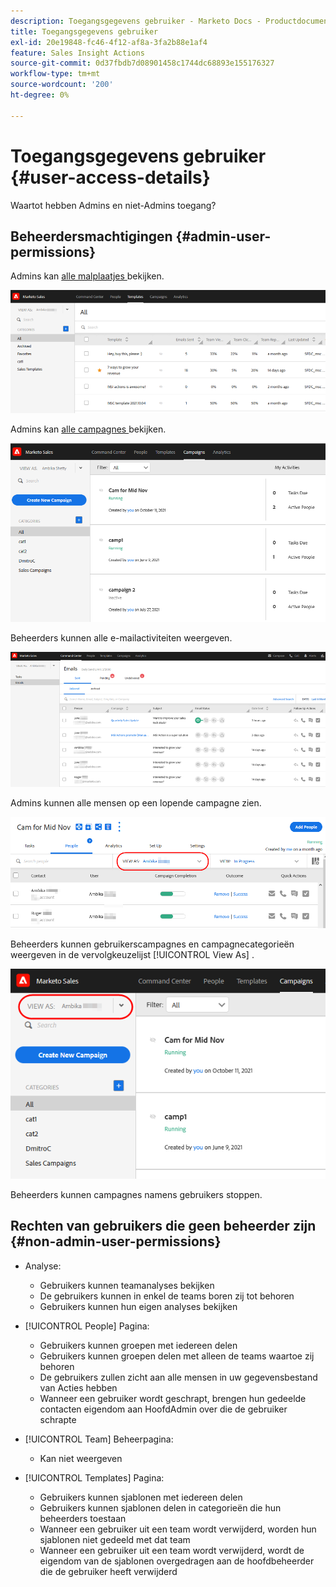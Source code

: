 ```yaml
---
description: Toegangsgegevens gebruiker - Marketo Docs - Productdocumentatie
title: Toegangsgegevens gebruiker
exl-id: 20e19848-fc46-4f12-af8a-3fa2b88e1af4
feature: Sales Insight Actions
source-git-commit: 0d37fbdb7d08901458c1744dc68893e155176327
workflow-type: tm+mt
source-wordcount: '200'
ht-degree: 0%

---
```


# Toegangsgegevens gebruiker {#user-access-details}

Waartot hebben Admins en niet-Admins toegang?

## Beheerdersmachtigingen {#admin-user-permissions}

Admins kan [ alle malplaatjes ](/help/marketo/product-docs/marketo-sales-connect/templates/view-template-list-as-another-user.md) bekijken.

![](assets/user-access-details-1.png)

Admins kan [ alle campagnes ](/help/marketo/product-docs/marketo-sales-connect/campaigns/view-campaigns-list-as-another-user.md) bekijken.

![](assets/user-access-details-2.png)

Beheerders kunnen alle e-mailactiviteiten weergeven.

![](assets/user-access-details-3.png)

Admins kunnen alle mensen op een lopende campagne zien.

![](assets/user-access-details-4.png)

Beheerders kunnen gebruikerscampagnes en campagnecategorieën weergeven in de vervolgkeuzelijst [!UICONTROL View As] .

![](assets/user-access-details-5.png)

Beheerders kunnen campagnes namens gebruikers stoppen.

## Rechten van gebruikers die geen beheerder zijn {#non-admin-user-permissions}

* Analyse:

   * Gebruikers kunnen teamanalyses bekijken
   * De gebruikers kunnen in enkel de teams boren zij tot behoren
   * Gebruikers kunnen hun eigen analyses bekijken

* [!UICONTROL People] Pagina:

   * Gebruikers kunnen groepen met iedereen delen
   * Gebruikers kunnen groepen delen met alleen de teams waartoe zij behoren
   * De gebruikers zullen zicht aan alle mensen in uw gegevensbestand van Acties hebben
   * Wanneer een gebruiker wordt geschrapt, brengen hun gedeelde contacten eigendom aan HoofdAdmin over die de gebruiker schrapte

* [!UICONTROL Team] Beheerpagina:

   * Kan niet weergeven

* [!UICONTROL Templates] Pagina:

   * Gebruikers kunnen sjablonen met iedereen delen
   * Gebruikers kunnen sjablonen delen in categorieën die hun beheerders toestaan
   * Wanneer een gebruiker uit een team wordt verwijderd, worden hun sjablonen niet gedeeld met dat team
   * Wanneer een gebruiker uit een team wordt verwijderd, wordt de eigendom van de sjablonen overgedragen aan de hoofdbeheerder die de gebruiker heeft verwijderd
